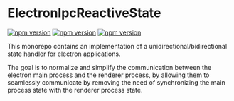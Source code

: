 # ElectronIpcReactiveState

[![npm version](https://badge.fury.io/js/@briosheje%2Fipc-reactive-state-electron.svg)](https://badge.fury.io/js/@briosheje%2Fipc-reactive-state-electron)
[![npm version](https://badge.fury.io/js/@briosheje%2Fipc-reactive-state-react.svg)](https://badge.fury.io/js/@briosheje%2Fipc-reactive-state-react)
[![npm version](https://badge.fury.io/js/@briosheje%2Fipc-reactive-state-vue.svg)](https://badge.fury.io/js/@briosheje%2Fipc-reactive-state-vue)

This monorepo contains an implementation of a unidirectional/bidirectional state
handler for electron applications.

The goal is to normalize and simplify the communication between the electron
main process and the renderer process, by allowing them to seamlessly communicate
by removing the need of synchronizing the main process state with the renderer
process state.
